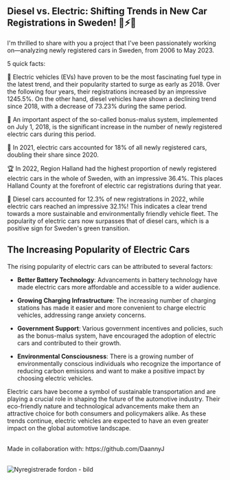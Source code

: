 ## Diesel vs. Electric: Shifting Trends in New Car Registrations in Sweden! 🚗⚡️🌱 

I'm thrilled to share with you a project that I've been passionately working on—analyzing newly registered cars in Sweden, from 2006 to May 2023.

5 quick facts:

🔌 Electric vehicles (EVs) have proven to be the most fascinating fuel type in the latest trend, and their popularity started to surge as early as 2018. Over the following four years, their registrations increased by an impressive 1245.5%. On the other hand, diesel vehicles have shown a declining trend since 2018, with a decrease of 73.23% during the same period.

🔋 An important aspect of the so-called bonus-malus system, implemented on July 1, 2018, is the significant increase in the number of newly registered electric cars during this period.

🌱 In 2021, electric cars accounted for 18% of all newly registered cars, doubling their share since 2020.

🏆 In 2022, Region Halland had the highest proportion of newly registered electric cars in the whole of Sweden, with an impressive 36.4%. This places Halland County at the forefront of electric car registrations during that year.

🚗 Diesel cars accounted for 12.3% of new registrations in 2022, while electric cars reached an impressive 32.1%! This indicates a clear trend towards a more sustainable and environmentally friendly vehicle fleet. The popularity of electric cars now surpasses that of diesel cars, which is a positive sign for Sweden's green transition.

## The Increasing Popularity of Electric Cars

The rising popularity of electric cars can be attributed to several factors:

- **Better Battery Technology**: Advancements in battery technology have made electric cars more affordable and accessible to a wider audience.

- **Growing Charging Infrastructure**: The increasing number of charging stations has made it easier and more convenient to charge electric vehicles, addressing range anxiety concerns.

- **Government Support**: Various government incentives and policies, such as the bonus-malus system, have encouraged the adoption of electric cars and contributed to their growth.

- **Environmental Consciousness**: There is a growing number of environmentally conscious individuals who recognize the importance of reducing carbon emissions and want to make a positive impact by choosing electric vehicles.

Electric cars have become a symbol of sustainable transportation and are playing a crucial role in shaping the future of the automotive industry. Their eco-friendly nature and technological advancements make them an attractive choice for both consumers and policymakers alike. As these trends continue, electric vehicles are expected to have an even greater impact on the global automotive landscape.


<br>
Made in collaboration with: https://github.com/DaannyJ
<br>
<br>

![Nyregistrerade fordon - bild](https://github.com/zanda95/Swedish-Car-Registry/assets/104892879/446c731c-4735-4db6-b0f4-9ec9f5db7720)






